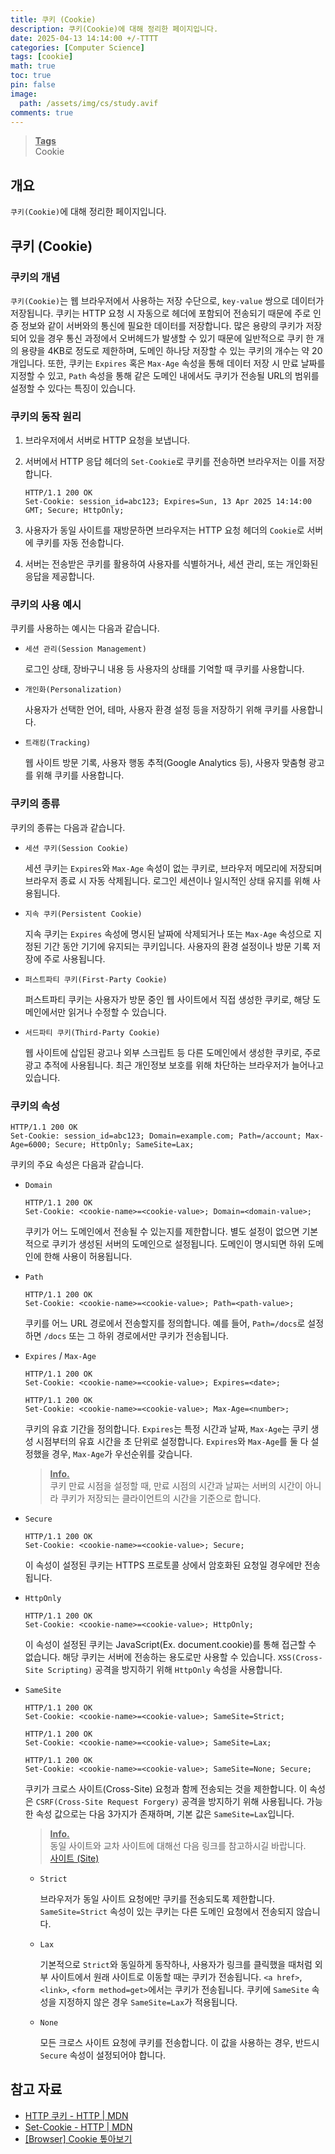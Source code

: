 ```yaml
---
title: 쿠키 (Cookie)
description: 쿠키(Cookie)에 대해 정리한 페이지입니다.
date: 2025-04-13 14:14:00 +/-TTTT
categories: [Computer Science]
tags: [cookie]
math: true
toc: true
pin: false
image:
  path: /assets/img/cs/study.avif
comments: true
---
```


<blockquote class="prompt-info"><p><strong><u>Tags</u></strong><br>
Cookie</p></blockquote>

## 개요

`쿠키(Cookie)`에 대해 정리한 페이지입니다.

## 쿠키 (Cookie)

### 쿠키의 개념

`쿠키(Cookie)`는 웹 브라우저에서 사용하는 저장 수단으로, `key-value` 쌍으로 데이터가 저장됩니다. 쿠키는 HTTP 요청 시 자동으로 헤더에 포함되어 전송되기 때문에 주로 인증 정보와 같이 서버와의 통신에 필요한 데이터를 저장합니다. 많은 용량의 쿠키가 저장되어 있을 경우 통신 과정에서 오버헤드가 발생할 수 있기 때문에 일반적으로 쿠키 한 개의 용량을 4KB로 정도로 제한하며, 도메인 하나당 저장할 수 있는 쿠키의 개수는 약 20개입니다. 또한, 쿠키는 `Expires` 혹은 `Max-Age` 속성을 통해 데이터 저장 시 만료 날짜를 지정할 수 있고, `Path` 속성을 통해 같은 도메인 내에서도 쿠키가 전송될 URL의 범위를 설정할 수 있다는 특징이 있습니다.

### 쿠키의 동작 원리

1. 브라우저에서 서버로 HTTP 요청을 보냅니다.
2. 서버에서 HTTP 응답 헤더의 `Set-Cookie`로 쿠키를 전송하면 브라우저는 이를 저장합니다.

   ```http
   HTTP/1.1 200 OK
   Set-Cookie: session_id=abc123; Expires=Sun, 13 Apr 2025 14:14:00 GMT; Secure; HttpOnly;
   ```

3. 사용자가 동일 사이트를 재방문하면 브라우저는 HTTP 요청 헤더의 `Cookie`로 서버에 쿠키를 자동 전송합니다.
4. 서버는 전송받은 쿠키를 활용하여 사용자를 식별하거나, 세션 관리, 또는 개인화된 응답을 제공합니다.

### 쿠키의 사용 예시

쿠키를 사용하는 예시는 다음과 같습니다.

- `세션 관리(Session Management)`

  로그인 상태, 장바구니 내용 등 사용자의 상태를 기억할 때 쿠키를 사용합니다.

- `개인화(Personalization)`

  사용자가 선택한 언어, 테마, 사용자 환경 설정 등을 저장하기 위해 쿠키를 사용합니다.

- `트래킹(Tracking)`

  웹 사이트 방문 기록, 사용자 행동 추적(Google Analytics 등), 사용자 맞춤형 광고를 위해 쿠키를 사용합니다.

### 쿠키의 종류

쿠키의 종류는 다음과 같습니다.

- `세션 쿠키(Session Cookie)`

  세션 쿠키는 `Expires`와 `Max-Age` 속성이 없는 쿠키로, 브라우저 메모리에 저장되며 브라우저 종료 시 자동 삭제됩니다. 로그인 세션이나 일시적인 상태 유지를 위해 사용됩니다.

- `지속 쿠키(Persistent Cookie)`

  지속 쿠키는 `Expires` 속성에 명시된 날짜에 삭제되거나 또는 `Max-Age` 속성으로 지정된 기간 동안 기기에 유지되는 쿠키입니다. 사용자의 환경 설정이나 방문 기록 저장에 주로 사용됩니다.

- `퍼스트파티 쿠키(First-Party Cookie)`

  퍼스트파티 쿠키는 사용자가 방문 중인 웹 사이트에서 직접 생성한 쿠키로, 해당 도메인에서만 읽거나 수정할 수 있습니다.

- `서드파티 쿠키(Third-Party Cookie)`

  웹 사이트에 삽입된 광고나 외부 스크립트 등 다른 도메인에서 생성한 쿠키로, 주로 광고 추적에 사용됩니다. 최근 개인정보 보호를 위해 차단하는 브라우저가 늘어나고 있습니다.

### 쿠키의 속성

```http
HTTP/1.1 200 OK
Set-Cookie: session_id=abc123; Domain=example.com; Path=/account; Max-Age=6000; Secure; HttpOnly; SameSite=Lax;
```

쿠키의 주요 속성은 다음과 같습니다.

- `Domain`

  ```http
  HTTP/1.1 200 OK
  Set-Cookie: <cookie-name>=<cookie-value>; Domain=<domain-value>;
  ```

  쿠키가 어느 도메인에서 전송될 수 있는지를 제한합니다. 별도 설정이 없으면 기본적으로 쿠키가 생성된 서버의 도메인으로 설정됩니다. 도메인이 명시되면 하위 도메인에 한해 사용이 허용됩니다.

- `Path`

  ```http
  HTTP/1.1 200 OK
  Set-Cookie: <cookie-name>=<cookie-value>; Path=<path-value>;
  ```

  쿠키를 어느 URL 경로에서 전송할지를 정의합니다. 예를 들어, `Path=/docs`로 설정하면 `/docs` 또는 그 하위 경로에서만 쿠키가 전송됩니다.

- `Expires` / `Max-Age`

  ```http
  HTTP/1.1 200 OK
  Set-Cookie: <cookie-name>=<cookie-value>; Expires=<date>;
  ```

  ```http
  HTTP/1.1 200 OK
  Set-Cookie: <cookie-name>=<cookie-value>; Max-Age=<number>;
  ```

  쿠키의 유효 기간을 정의합니다. `Expires`는 특정 시간과 날짜, `Max-Age`는 쿠키 생성 시점부터의 유효 시간을 초 단위로 설정합니다. `Expires`와 `Max-Age`를 둘 다 설정했을 경우, `Max-Age`가 우선순위를 갖습니다.

  <blockquote class="prompt-info"><p><strong><u>Info.</u></strong><br>
  쿠키 만료 시점을 설정할 때, 만료 시점의 시간과 날짜는 서버의 시간이 아니라 쿠키가 저장되는 클라이언트의 시간을 기준으로 합니다.</p></blockquote>

- `Secure`

  ```http
  HTTP/1.1 200 OK
  Set-Cookie: <cookie-name>=<cookie-value>; Secure;
  ```

  이 속성이 설정된 쿠키는 HTTPS 프로토콜 상에서 암호화된 요청일 경우에만 전송됩니다.

- `HttpOnly`

  ```http
  HTTP/1.1 200 OK
  Set-Cookie: <cookie-name>=<cookie-value>; HttpOnly;
  ```

  이 속성이 설정된 쿠키는 JavaScript(Ex. document.cookie)를 통해 접근할 수 없습니다. 해당 쿠키는 서버에 전송하는 용도로만 사용할 수 있습니다. `XSS(Cross-Site Scripting)` 공격을 방지하기 위해 `HttpOnly` 속성을 사용합니다.

- `SameSite`

  ```http
  HTTP/1.1 200 OK
  Set-Cookie: <cookie-name>=<cookie-value>; SameSite=Strict;
  ```

  ```http
  HTTP/1.1 200 OK
  Set-Cookie: <cookie-name>=<cookie-value>; SameSite=Lax;
  ```

  ```http
  HTTP/1.1 200 OK
  Set-Cookie: <cookie-name>=<cookie-value>; SameSite=None; Secure;
  ```

  쿠키가 크로스 사이트(Cross-Site) 요청과 함께 전송되는 것을 제한합니다. 이 속성은 `CSRF(Cross-Site Request Forgery)` 공격을 방지하기 위해 사용됩니다. 가능한 속성 값으로는 다음 3가지가 존재하며, 기본 값은 `SameSite=Lax`입니다.

  <blockquote class="prompt-info"><p><strong><u>Info.</u></strong><br>
  동일 사이트와 교차 사이트에 대해선 다음 링크를 참고하시길 바랍니다.<br />
  <a href="../origin-and-site/#사이트-site">사이트 (Site)</a></p></blockquote>

  - `Strict`

    브라우저가 동일 사이트 요청에만 쿠키를 전송되도록 제한합니다. `SameSite=Strict` 속성이 있는 쿠키는 다른 도메인 요청에서 전송되지 않습니다.

  - `Lax`

    기본적으로 `Strict`와 동일하게 동작하나, 사용자가 링크를 클릭했을 때처럼 외부 사이트에서 원래 사이트로 이동할 때는 쿠키가 전송됩니다. `<a href>`, `<link>`, `<form method=get>`에서는 쿠키가 전송됩니다. 쿠키에 `SameSite` 속성을 지정하지 않은 경우 `SameSite=Lax`가 적용됩니다.

  - `None`

    모든 크로스 사이트 요청에 쿠키를 전송합니다. 이 값을 사용하는 경우, 반드시 `Secure` 속성이 설정되어야 합니다.

## 참고 자료

- <a href="https://developer.mozilla.org/ko/docs/Web/HTTP/Guides/Cookies" target="_blank">HTTP 쿠키 - HTTP | MDN</a>
- <a href="https://developer.mozilla.org/ko/docs/Web/HTTP/Reference/Headers/Set-Cookie" target="_blank">Set-Cookie - HTTP | MDN</a>
- <a href="https://beomy.github.io/tech/browser/cookie/" target="_blank">[Browser] Cookie 톺아보기</a>
